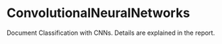 # ConvolutionalNeuralNetworks

Document Classification with CNNs. Details are explained in the report.
